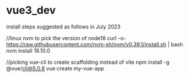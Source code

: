 # vue3_dev

install steps suggested as follows in July 2023

//linux
nvm to pick the version of node18
curl -o- https://raw.githubusercontent.com/nvm-sh/nvm/v0.39.1/install.sh | bash
nvm install 18.10.0

//picking vue-cli to create scaffolding instead of vite
npm install -g @vue/cli@5.0.8
vue create my-vue-app
